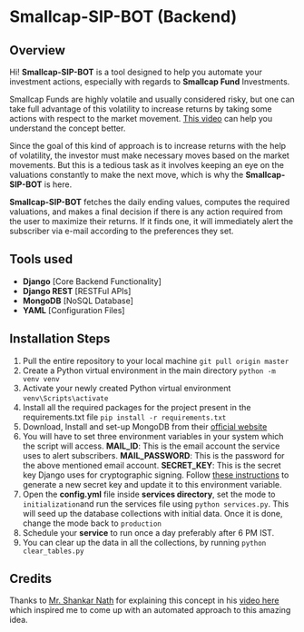 # Smallcap-SIP-BOT (Backend)

## Overview

Hi! **Smallcap-SIP-BOT** is a tool designed to help you automate your investment actions, especially with regards to **Smallcap Fund** Investments.

Smallcap Funds are highly volatile and usually considered risky, but one can take full advantage of this volatility to increase returns by taking some actions with respect to the market movement. [This video](https://www.youtube.com/watch?v=ppxnjQ86T-Q) can help you understand the concept better.

Since the goal of this kind of approach is to increase returns with the help of volatility, the investor must make necessary moves based on the market movements. But this is a tedious task as it involves keeping an eye on the valuations constantly to make the next move, which is why the **Smallcap-SIP-BOT** is here.

**Smallcap-SIP-BOT** fetches the daily ending values, computes the required valuations, and makes a final decision if there is any action required from the user to maximize their returns. If it finds one, it will immediately alert the subscriber via e-mail according to the preferences they set.

## Tools used

- **Django** [Core Backend Functionality]
- **Django REST** [RESTFul APIs]
- **MongoDB** [NoSQL Database]
- **YAML** [Configuration Files]

## Installation Steps

1.  Pull the entire repository to your local machine `git pull origin master`
2.  Create a Python virtual environment in the main directory `python -m venv venv`
3.  Activate your newly created Python virtual environment `venv\Scripts\activate`
4.  Install all the required packages for the project present in the requirements.txt file `pip install -r requirements.txt`
5.  Download, Install and set-up MongoDB from their [official website](https://www.mongodb.com/)
6.  You will have to set three environment variables in your system which the script will access.
    **MAIL_ID**: This is the email account the service uses to alert subscribers.
    **MAIL_PASSWORD**: This is the password for the above mentioned email account.
    **SECRET_KEY**: This is the secret key Django uses for cryptographic signing. Follow [these instructions](https://www.educative.io/answers/how-to-generate-a-django-secretkey) to generate a new secret key and update it to this environment variable.
7.  Open the **config.yml** file inside **services directory**, set the mode to `initialization`and run the services file using `python services.py`. This will seed up the database collections with initial data. Once it is done, change the mode back to `production`
8.  Schedule your **service** to run once a day preferably after 6 PM IST.
9.  You can clear up the data in all the collections, by running `python clear_tables.py`

## Credits

Thanks to [Mr. Shankar Nath](https://www.youtube.com/@shankarnath) for explaining this concept in his [video here](https://www.youtube.com/watch?v=ppxnjQ86T-Q) which inspired me to come up with an automated approach to this amazing idea.
